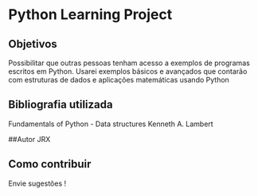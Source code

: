 # Python Learning Project

## Objetivos
Possibilitar que outras pessoas tenham acesso a exemplos de programas escritos em Python.
Usarei exemplos básicos e avançados que contarão com estruturas de dados e aplicações matemáticas usando Python

## Bibliografia utilizada

Fundamentals of Python - Data structures
Kenneth A. Lambert

##Autor
JRX

## Como contribuir
Envie sugestões !
